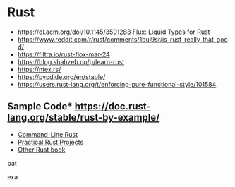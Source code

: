 # Rust
* https://dl.acm.org/doi/10.1145/3591283 Flux: Liquid Types for Rust
* https://www.reddit.com/r/rust/comments/1bul9sr/is_rust_really_that_good/ 
* https://filtra.io/rust-flox-mar-24 
* https://blog.shahzeb.co/p/learn-rust
* https://ntex.rs/ 
* https://pyodide.org/en/stable/ 
* https://users.rust-lang.org/t/enforcing-pure-functional-style/101584

## Sample Code* https://doc.rust-lang.org/stable/rust-by-example/ 
* [Command-Line Rust](https://drive.google.com/file/d/11otsnVI7E6nZXWV9MMig-4MPxspwtBIR/view?usp=sharing)
* [Practical Rust Projects](https://drive.google.com/file/d/1cBAykJ_XCmMRe_37vo5Nd1VR3cy0Vm1r/view?usp=sharing)
* [Other Rust book](https://drive.google.com/file/d/1tqr0l-434cYYPe24IqewkRBbwsiSl1I7/view?usp=sharing)

bat

exa



